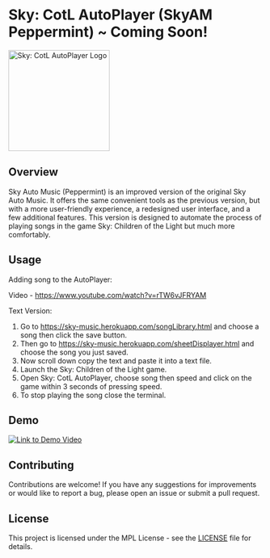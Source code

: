# Sky: CotL AutoPlayer (SkyAM Peppermint) ~ Coming Soon!

<img src="https://i.imgur.com/ECSHtVm.png" alt="Sky: CotL AutoPlayer Logo" width="200">

## Overview

Sky Auto Music (Peppermint) is an improved version of the original Sky Auto Music. It offers the same convenient tools as the previous version, but with a more user-friendly experience, a redesigned user interface, and a few additional features. This version is designed to automate the process of playing songs in the game Sky: Children of the Light but much more comfortably.

## Usage

Adding song to the AutoPlayer:

Video - https://www.youtube.com/watch?v=rTW6vJFRYAM

Text Version:
1. Go to https://sky-music.herokuapp.com/songLibrary.html and choose a song then click the save button.
2. Then go to https://sky-music.herokuapp.com/sheetDisplayer.html and choose the song you just saved.
3. Now scroll down copy the text and paste it into a text file.
4. Launch the Sky: Children of the Light game.
5. Open Sky: CotL AutoPlayer, choose song then speed and click on the game within 3 seconds of pressing speed.
6. To stop playing the song close the terminal.

## Demo

[![Link to Demo Video](https://img.youtube.com/vi/VoSr77cdwOY/0.jpg)](https://www.youtube.com/watch?v=VoSr77cdwOY)


## Contributing

Contributions are welcome! If you have any suggestions for improvements or would like to report a bug, please open an issue or submit a pull request.

## License

This project is licensed under the MPL License - see the [LICENSE](LICENSE) file for details.
